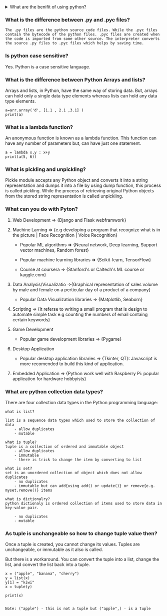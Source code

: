  <details>
    <summary>What are the benifit of using python?</summary>

    1. Easy to use– Python is a high-level programming language that is easy to use, read, write and learn.

    2. Interpreted language– Since python is interpreted language, it executes the code line by line and stops if an error occurs in any line.

    3. Dynamically typed– the developer does not assign data types to variables at the time of coding. It automatically gets assigned during execution.
    
    4. Free and open-source– Python is free to use and distribute. It is open source.
    
    5. Extensive support for libraries– Python has vast libraries that contain almost any function needed. It also further provides the facility to import other packages using Python Package Manager(pip).
    
    6. Portable– Python programs can run on any platform without requiring any change.
    The data structures used in python are user friendly.
    It provides more functionality with less coding.

</details>


### What is the difference between .py and .pyc files?
```
The .py files are the python source code files. While the .pyc files contain the bytecode of the python files. .pyc files are created when the code is imported from some other source. The interpreter converts the source .py files to .pyc files which helps by saving time.
```

###  Is python case sensitive?
Yes. Python is a case sensitive language.

### What is the difference between Python Arrays and lists?
Arrays and lists, in Python, have the same way of storing data. But, arrays can hold only a single data type elements whereas lists can hold any data type elements.
```
a=arr.array('d', [1.1 , 2.1 ,3.1] )
print(a)
```

### What is a lambda function?
An anonymous function is known as a lambda function. This function can have any number of parameters but, can have just one statement.
```
a = lambda x,y : x+y
print(a(5, 6))
```
### What is pickling and unpickling?
Pickle module accepts any Python object and converts it into a string representation and dumps it into a file by using dump function, this process is called pickling. While the process of retrieving original Python objects from the stored string representation is called unpickling.

### What can you do with Pyton?
 1. Web Development => {Django and Flask webframwork}

 2. Machine Larning => {e.g developing a program that recognize what is in the picture | Face Recognition | Voice Recognition}

	- Popolar ML algorithms => {Neural network, Deep learning, Support vector machines, Random forest}

	- Popular machine learning libraries => {Scikit-learn, TensorFlow}

	- Course at coursera => {Stanford's or Caltech's ML course or kaggle.com}

 3. Data Analysis/Visualizatio =>{Graphical representation of sales volume by male and female on a perticular day of a product of a company}

	- Popular Data Visualization libraries => {Matplotlib, Seaborn}

 4. Scripting => {It referse to writing a small program that is design to automate simple task e.g counting the numbers of email containg certain keywords}

 5. Game Development
	- Popular game development libraries => {Pygame}

 6. Desktop Application
	- Popular desktop application libraries => {Tkinter, QT}: Javascript is more recomended to build this kind of application.

 7. Embedded Application => {Python work well with Raspberry Pi: popular application for hardware hobbyists}


 ### What are python collection data types?

 There are four collection data types in the Python programming language:
```
what is list?

list is a sequence data types which used to store the collection of data
    - allow duplicates
    - mutable

what is tuple?
tuple is a collection of ordered and immutable object
    - allow duplicates
    - immutable
    - there is trick to change the item by converting to list

what is set?
set is an unordered collection of object which does not allow duplicates
    - no duplicates
    - immutable but can add{using add() or update()} or remove{e.g. myset.remove()} items

what is dictionalry?
python dictionaly is ordered collection of items used to store data in key-value pair.

    - no duplicates
    - mutable
```

### As tuple is unchangeable so how to change tuple value then?

Once a tuple is created, you cannot change its values. Tuples are unchangeable, or immutable as it also is called.

But there is a workaround. You can convert the tuple into a list, change the list, and convert the list back into a tuple.

```
x = ("apple", "banana", "cherry")
y = list(x)
y[1] = "kiwi"
x = tuple(y)

print(x)


Note: ("apple") - this is not a tuple but ("apple",) - is a tuple
```

